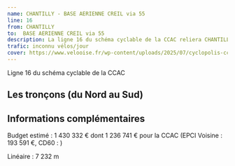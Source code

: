 ```yaml
---
name: CHANTILLY - BASE AERIENNE CREIL via 55
line: 16
from: CHANTILLY 
to:  BASE AERIENNE CREIL via 55 
description: La ligne 16 du schéma cyclable de la CCAC reliera CHANTILLY  à BASE AERIENNE CREIL via 55 
trafic: inconnu vélos/jour
cover: https://www.velooise.fr/wp-content/uploads/2025/07/cyclopolis-ccac-16.jpg
---
```

Ligne 16 du schéma cyclable de la CCAC  
## Les tronçons (du Nord au Sud)

## Informations complémentaires

Budget estimé : 1 430 332 € dont 1 236 741 € pour la CCAC (EPCI Voisine : 193 591 €, CD60 : )

Linéaire : 7 232 m


